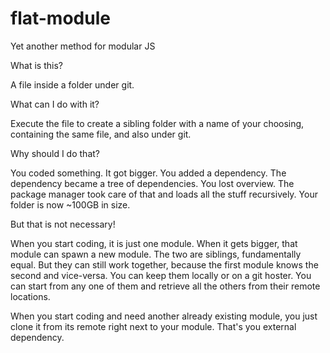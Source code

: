 # flat-module
Yet another method for modular JS

What is this?

A file inside a folder under git.

What can I do with it? 

Execute the file to create a sibling folder with a name of your choosing, containing the same file, and also under git.

Why should I do that?

You coded something. It got bigger. You added a dependency. The dependency became a tree of dependencies. You lost overview. The package manager took care of that and loads all the stuff recursively. Your folder is now ~100GB in size. 

But that is not necessary! 

When you start coding, it is just one module. When it gets bigger, that module can spawn a new module. The two are siblings, fundamentally equal. But they can still work together, because the first module knows the second and vice-versa. You can keep them locally or on a git hoster. You can start from any one of them and retrieve all the others from their remote locations.

When you start coding and need another already existing module, you just clone it from its remote right next to your module. That's you external dependency.
